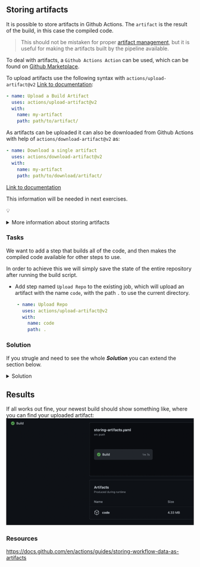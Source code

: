 ## Storing artifacts

It is possible to store artifacts in Github Actions. The `artifact` is the result of the build, in this case the compiled code.

> This should not be mistaken for proper [artifact management](https://www.eficode.com/blog/artifactory-nexus-proget), but it is useful for making the artifacts built by the pipeline available.

To deal with artifacts, a `Github Actions Action` can be used, which can be found on [Github Marketplace](https://github.com/marketplace).

To upload artifacts use the following syntax with `actions/upload-artifact@v2` [Link to documentation](https://github.com/marketplace/actions/upload-a-build-artifact):

```YAML
- name: Upload a Build Artifact
  uses: actions/upload-artifact@v2
  with:
    name: my-artifact
    path: path/to/artifact/
```

As artifacts can be uploaded it can also be downloaded from Github Actions with help of `actions/download-artifact@v2` as:

```YAML
- name: Download a single artifact
  uses: actions/download-artifact@v2
  with:
    name: my-artifact
    path: path/to/download/artifact/
```

[Link to documentation](https://github.com/actions/download-artifact)

This information will be needed in next exercises.

:bulb: 
<details>
    <summary> More information about storing artifacts </summary>
  Github has an excelent guide on how you can use persistant storage over periods of builds here: https://docs.github.com/en/actions/guides/storing-workflow-data-as-artifacts
</details>    

### Tasks

We want to add a step that builds all of the code, and then makes the compiled code available for other steps to use.

In order to achieve this we will simply save the state of the entire repository after running the build script.

- Add step named `Upload Repo` to the existing job, which will upload an artifact with the name `code`, with the path `.` to use the current directory.

```YAML
    - name: Upload Repo
      uses: actions/upload-artifact@v2
      with: 
        name: code
        path: .
```


### Solution
If you strugle and need to see the whole ***Solution*** you can extend the section below. 
<details>
    <summary> Solution </summary>
  
```YAML
on: push
jobs:
  Build:
    runs-on: ubuntu-latest
    container: gradle:6-jdk11
    steps:
      - name: Clone-down
        uses: actions/checkout@v2       
      - name: Build application
        run: chmod +x ci/build-app.sh && ci/build-app.sh
      - name: Test
        run: chmod +x ci/unit-test-app.sh && ci/unit-test-app.sh
      - name: Upload Repo
        uses: actions/upload-artifact@v2
        with: 
          name: code
          path: .
```
  
</details>

## Results 

If all works out fine, your newest build should show something like, where you can find your uploaded artifact:
![Uploading artifact](img/storing-artifact.png)

### Resources

https://docs.github.com/en/actions/guides/storing-workflow-data-as-artifacts
